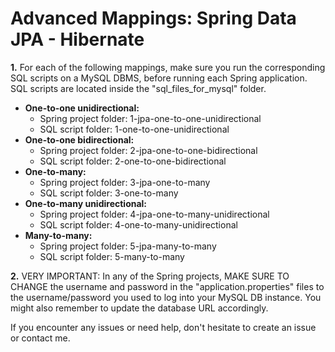 # Advanced Mappings: Spring Data JPA - Hibernate
**1.** For each of the following mappings, make sure you run the corresponding SQL scripts on a MySQL DBMS, before running each Spring application.
   SQL scripts are located inside the "sql_files_for_mysql" folder.
- **One-to-one unidirectional:**
  * Spring project folder: 1-jpa-one-to-one-unidirectional
  * SQL script folder: 1-one-to-one-unidirectional
- **One-to-one bidirectional:**
  * Spring project folder: 2-jpa-one-to-one-bidirectional
  * SQL script folder: 2-one-to-one-bidirectional
- **One-to-many:**
  * Spring project folder: 3-jpa-one-to-many
  * SQL script folder: 3-one-to-many
- **One-to-many unidirectional:**
  * Spring project folder: 4-jpa-one-to-many-unidirectional
  * SQL script folder: 4-one-to-many-unidirectional
- **Many-to-many:**
  * Spring project folder: 5-jpa-many-to-many
  * SQL script folder: 5-many-to-many

**2.** VERY IMPORTANT: In any of the Spring projects, MAKE SURE TO CHANGE the username and password in the "application.properties" files to the username/password you used to log into your MySQL DB instance. You might also remember to update the database URL accordingly.

If you encounter any issues or need help, don't hesitate to create an issue or contact me.
